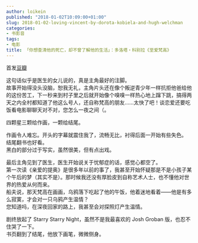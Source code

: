```yaml
---
author: loikein
published: "2018-01-02T10:09:00+01:00"
slug: 2018-01-02-loving-vincent-by-dorota-kobiela-and-hugh-welchman
categories:
- 书影音
tags:
- 电影
title: 「你想查清他的死亡，却不曾了解他的生活」：多洛塔・科别拉《至爱梵高》
---
```

首发[豆瓣](https://movie.douban.com/review/9038025/)  
  
  
这句话似乎是医生的女儿说的，真是主角最好的注脚。  
故事开始得没头没脑，恕我无礼，主角片头还在像个叛逆青少年一样抗拒他爸给他的这份苦工，下一秒来到村子里之后就开始像个嗅嗅一样热心地上蹿下跳，搞得两天之内全村都知道了他这么号人，还自称梵高的朋友……太快了吧！谈恋爱还要吃饭看电影聊聊天对不对，您怎么一夜之间（。  
  
四颗星三颗给作画，一颗给结尾。  
  
作画令人难忘。开头的字幕就震住我了，流畅无比，衬得后面一开始有些失色。  
结尾翻书也好看。  
黑白的部分过于写实，虽然很美，但有点出戏。  
  
最后主角见到了医生，医生开始说关于忧郁症的话，感觉心都空了。  
第一次读《亲爱的提奥》是很多年以前的事了，我甚至开始怀疑那是不是小孩子某个午后的梦（其实不是）。那时候我还没有厚脸皮到自称艺术人士，也不懂他对世界的热爱从何而来。  
船夫说，那天梵高在画画，乌鸦落下吃起了他的午饭，他着迷地看着——他是有多么寂寞，才会对一只乌鸦产生温情？  
您知道吗，在深夜回家的路上，我甚至会对探照灯产生温情。  
  
剧终放起了 Starry Starry
Night，虽然不是我最喜欢的 Josh Groban 版，也忍不住哭了一下。  
书页翻到了结尾，他放下画笔，微微侧身。
